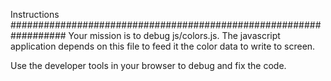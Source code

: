 Instructions
##################################################################
Your mission is to debug js/colors.js. The javascript application depends on this file to feed it the color data to write to screen.

Use the developer tools in your browser to debug and fix the code.
